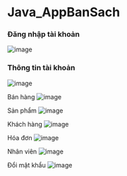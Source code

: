 # Java_AppBanSach
<h3>Đăng nhập tài khoản</h3>

![image](https://github.com/vovanminhtri2002/Java_AppBanSach/assets/118377344/c5264bba-c0de-468a-9f5a-a1e5de54c659)

<h3>Thông tin tài khoản</h3>

![image](https://github.com/vovanminhtri2002/Java_AppBanSach/assets/118377344/55ce49d4-7582-43b7-8835-e8f1325f007d)

Bán hàng
![image](https://github.com/vovanminhtri2002/Java_AppBanSach/assets/118377344/e25e4fdd-a4f6-488b-bd92-7bc11fd7531c)

Sản phẩm
![image](https://github.com/vovanminhtri2002/Java_AppBanSach/assets/118377344/f7d9c874-37d2-4883-a54c-a51981b87e07)

Khách hàng
![image](https://github.com/vovanminhtri2002/Java_AppBanSach/assets/118377344/3343db0a-39c0-4085-a6db-ae046ef50fc7)

Hóa đơn
![image](https://github.com/vovanminhtri2002/Java_AppBanSach/assets/118377344/f0019cce-89ff-4c8e-aa0f-8586664e489c)

Nhân viên
![image](https://github.com/vovanminhtri2002/Java_AppBanSach/assets/118377344/487318f5-101f-4a7c-8a15-d522e550ad1f)

Đổi mật khẩu
![image](https://github.com/vovanminhtri2002/Java_AppBanSach/assets/118377344/02dbae56-dfc6-4d3e-9dfa-443f57200df9)
